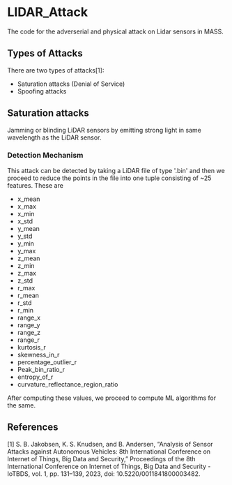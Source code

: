 # LIDAR_Attack
The code for the adverserial and physical attack on Lidar sensors in MASS.

## Types of Attacks

There are two types of attacks[1]:
- Saturation attacks (Denial of Service)
- Spoofing attacks

## Saturation attacks
Jamming or blinding LiDAR sensors by emitting strong light in same wavelength as the LiDAR sensor.
### Detection Mechanism
This attack can be detected by taking a LiDAR file of type '.bin' and
then we proceed to reduce the points in the file into one tuple
consisting of ~25 features. These are 
- x_mean
- x_max
- x_min
- x_std
- y_mean
- y_std
- y_min
- y_max
- z_mean
- z_min
- z_max
- z_std
- r_max
- r_mean
- r_std
- r_min
- range_x 
- range_y
- range_z
- range_r
- kurtosis_r
- skewness_in_r 
- percentage_outlier_r
- Peak_bin_ratio_r 
- entropy_of_r
- curvature_reflectance_region_ratio

After computing these values, we proceed to compute ML algorithms for the same.



## References
[1] S. B. Jakobsen, K. S. Knudsen, and B. Andersen, “Analysis of Sensor Attacks against Autonomous Vehicles: 8th International Conference on Internet of Things, Big Data and Security,” Proceedings of the 8th International Conference on Internet of Things, Big Data and Security - IoTBDS, vol. 1, pp. 131–139, 2023, doi: 10.5220/0011841800003482.
